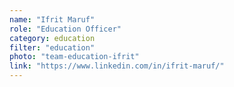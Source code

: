 ```yaml
---
name: "Ifrit Maruf"
role: "Education Officer"
category: education
filter: "education"
photo: "team-education-ifrit"
link: "https://www.linkedin.com/in/ifrit-maruf/"
---
```


